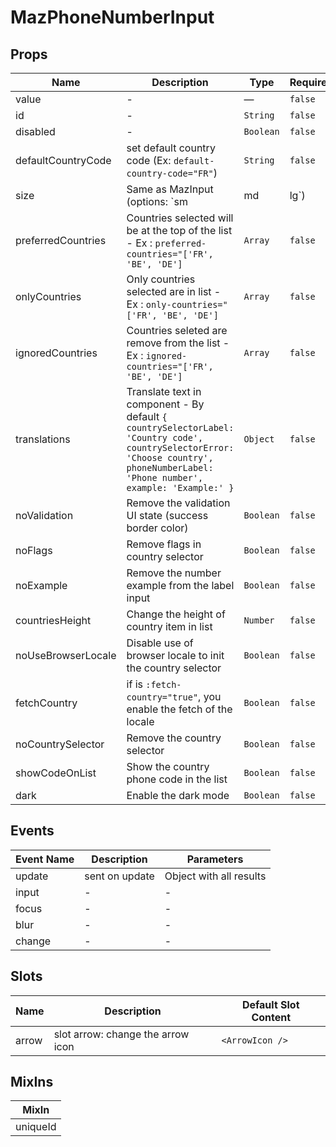 # MazPhoneNumberInput

## Props

<!-- @vuese:MazPhoneNumberInput:props:start -->

| Name               | Description                                                                                                                                                                        | Type      | Required | Default |
| ------------------ | ---------------------------------------------------------------------------------------------------------------------------------------------------------------------------------- | --------- | -------- | ------- |
| value              | -                                                                                                                                                                                  | —         | `false`  | -       |
| id                 | -                                                                                                                                                                                  | `String`  | `false`  | -       |
| disabled           | -                                                                                                                                                                                  | `Boolean` | `false`  | -       |
| defaultCountryCode | set default country code (Ex: `default-country-code="FR"`)                                                                                                                         | `String`  | `false`  | -       |
| size               | Same as MazInput (options: `sm|md|lg`)                                                                                                                                             | `String`  | `false`  | -       |
| preferredCountries | Countries selected will be at the top of the list - Ex : `preferred-countries="['FR', 'BE', 'DE']`                                                                                 | `Array`   | `false`  | -       |
| onlyCountries      | Only countries selected are in list - Ex : `only-countries="['FR', 'BE', 'DE']`                                                                                                    | `Array`   | `false`  | -       |
| ignoredCountries   | Countries seleted are remove from the list - Ex : `ignored-countries="['FR', 'BE', 'DE']`                                                                                          | `Array`   | `false`  | -       |
| translations       | Translate text in component - By default `{ countrySelectorLabel: 'Country code', countrySelectorError: 'Choose country', phoneNumberLabel: 'Phone number', example: 'Example:' }` | `Object`  | `false`  | -       |
| noValidation       | Remove the validation UI state (success border color)                                                                                                                              | `Boolean` | `false`  | -       |
| noFlags            | Remove flags in country selector                                                                                                                                                   | `Boolean` | `false`  | -       |
| noExample          | Remove the number example from the label input                                                                                                                                     | `Boolean` | `false`  | -       |
| countriesHeight    | Change the height of country item in list                                                                                                                                          | `Number`  | `false`  | 30      |
| noUseBrowserLocale | Disable use of browser locale to init the country selector                                                                                                                         | `Boolean` | `false`  | -       |
| fetchCountry       | if is `:fetch-country="true"`, you enable the fetch of the locale                                                                                                                  | `Boolean` | `false`  | -       |
| noCountrySelector  | Remove the country selector                                                                                                                                                        | `Boolean` | `false`  | -       |
| showCodeOnList     | Show the country phone code in the list                                                                                                                                            | `Boolean` | `false`  | -       |
| dark               | Enable the dark mode                                                                                                                                                               | `Boolean` | `false`  | -       |

<!-- @vuese:MazPhoneNumberInput:props:end -->

## Events

<!-- @vuese:MazPhoneNumberInput:events:start -->

| Event Name | Description    | Parameters              |
| ---------- | -------------- | ----------------------- |
| update     | sent on update | Object with all results |
| input      | -              | -                       |
| focus      | -              | -                       |
| blur       | -              | -                       |
| change     | -              | -                       |

<!-- @vuese:MazPhoneNumberInput:events:end -->

## Slots

<!-- @vuese:MazPhoneNumberInput:slots:start -->

| Name  | Description                       | Default Slot Content |
| ----- | --------------------------------- | -------------------- |
| arrow | slot arrow: change the arrow icon | `<ArrowIcon />`      |

<!-- @vuese:MazPhoneNumberInput:slots:end -->

## MixIns

<!-- @vuese:MazPhoneNumberInput:mixIns:start -->

| MixIn    |
| -------- |
| uniqueId |

<!-- @vuese:MazPhoneNumberInput:mixIns:end -->
